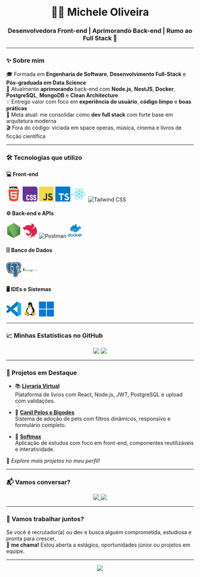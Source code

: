 <h1 align="center">👩‍💻 Michele Oliveira</h1>
<h3 align="center">Desenvolvedora Front-end | Aprimorando Back-end | Rumo ao Full Stack 🚀</h3>

---

### ✨ Sobre mim

🎓 Formada em **Engenharia de Software**, **Desenvolvimento Full-Stack** e **Pós-graduada em Data Science**  
🚀 Atualmente **aprimorando** back-end com **Node.js**, **NestJS**, **Docker**, **PostgreSQL**, **MongoDB** e **Clean Architecture**  
💡 Entrego valor com foco em **experiência do usuário**, **código limpo** e **boas práticas**  
🎯 Meta atual: me consolidar como **dev full stack** com forte base em arquitetura moderna  
🎬 Fora do código: viciada em space operas, música, cinema e livros de ficção científica  

---

### 🛠️ Tecnologias que utilizo

#### 💻 Front-end
<p>
  <img title="HTML" width="40" src="https://raw.githubusercontent.com/github/explore/main/topics/html/html.png"/>
  <img title="CSS" width="40" src="https://raw.githubusercontent.com/github/explore/main/topics/css/css.png"/>
  <img title="JavaScript" width="40" src="https://raw.githubusercontent.com/github/explore/main/topics/javascript/javascript.png"/>
  <img title="TypeScript" width="40" src="https://raw.githubusercontent.com/github/explore/main/topics/typescript/typescript.png"/>
  <img title="React" width="40" src="https://raw.githubusercontent.com/github/explore/main/topics/react/react.png"/>
  <img title="Tailwind CSS" width="40" src="https://upload.wikimedia.org/wikipedia/commons/d/d5/Tailwind_CSS_Logo.svg"/>
</p>

#### ⚙️ Back-end e APIs
<p>
  <img title="Node.js" width="40" src="https://raw.githubusercontent.com/github/explore/main/topics/nodejs/nodejs.png"/>
  <img title="NestJS" width="40" src="https://raw.githubusercontent.com/github/explore/main/topics/nestjs/nestjs.png"/>
  <img title="Postman" width="40" src="https://www.vectorlogo.zone/logos/getpostman/getpostman-icon.svg"/>
  <img title="Docker" width="40" src="https://raw.githubusercontent.com/github/explore/main/topics/docker/docker.png"/>
</p>

#### 🗄️ Banco de Dados
<p>
  <img title="PostgreSQL" width="40" src="https://raw.githubusercontent.com/github/explore/main/topics/postgresql/postgresql.png"/>
  <img title="MongoDB" width="40" src="https://raw.githubusercontent.com/github/explore/main/topics/mongodb/mongodb.png"/>
</p>

#### 🖥️ IDEs e Sistemas
<p>
  <img title="VS Code" width="40" src="https://raw.githubusercontent.com/github/explore/main/topics/visual-studio-code/visual-studio-code.png"/>
  <img title="Linux" width="40" src="https://raw.githubusercontent.com/github/explore/main/topics/linux/linux.png"/>
  <img title="Windows" width="40" src="https://raw.githubusercontent.com/github/explore/main/topics/windows/windows.png"/>
</p>

---

### 📈 Minhas Estatísticas no GitHub

<div align="center" style="max-width: 900px; padding: 0 16px; margin: 0 auto;">
  <img height="170em" src="https://github-readme-stats.vercel.app/api?username=michele-oliveira&show_icons=true&theme=tokyonight&title_color=A259FF&icon_color=F8F8F2&text_color=ffffff&bg_color=0d1117&hide_border=true"/>
  <img height="170em" src="https://github-readme-stats.vercel.app/api/top-langs/?username=michele-oliveira&layout=compact&theme=tokyonight&title_color=A259FF&text_color=ffffff&bg_color=0d1117&hide_border=true"/>
</div>

---

### 🚀 Projetos em Destaque

<div>

- 📚 [**Livraria Virtual**](https://github.com/michele-oliveira/livraria-virtual-frontend)  
  Plataforma de livros com React, Node.js, JWT, PostgreSQL e upload com validações.

- 🐾 [**Canil Pelos e Bigodes**](https://github.com/michele-oliveira/canil-pelos-e-bigodes-frontend)  
  Sistema de adoção de pets com filtros dinâmicos, responsivo e formulário completo.

- 🧠 [**Softmax**](https://github.com/michele-oliveira/softmax)  
  Aplicação de estudos com foco em front-end, componentes reutilizáveis e interatividade.

</div>

📌 *Explore mais projetos no meu perfil!*

---

### 📬 Vamos conversar?

<div align="center">
  <a href="https://www.linkedin.com/in/michele-oliveira-novais/" target="_blank">
    <img src="https://img.shields.io/badge/LinkedIn-307cc5?style=for-the-badge&logo=linkedin&logoColor=white&color=004182"/>
  </a>
  <a href="mailto:micheleoliveiranovais24@gmail.com">
    <img src="https://img.shields.io/badge/-Gmail-%23333?style=for-the-badge&logo=gmail&logoColor=white"/>
  </a>
</div>

---

### 💼 Vamos trabalhar juntos?

Se você é recrutador(a) ou dev e busca alguém comprometida, estudiosa e pronta para crescer,  
💜 **me chama!** Estou aberta a estágios, oportunidades júnior ou projetos em equipe.

---

<p align="center">
  <img src="https://capsule-render.vercel.app/api?type=waving&color=A259FF&height=100&section=footer"/>
</p>




